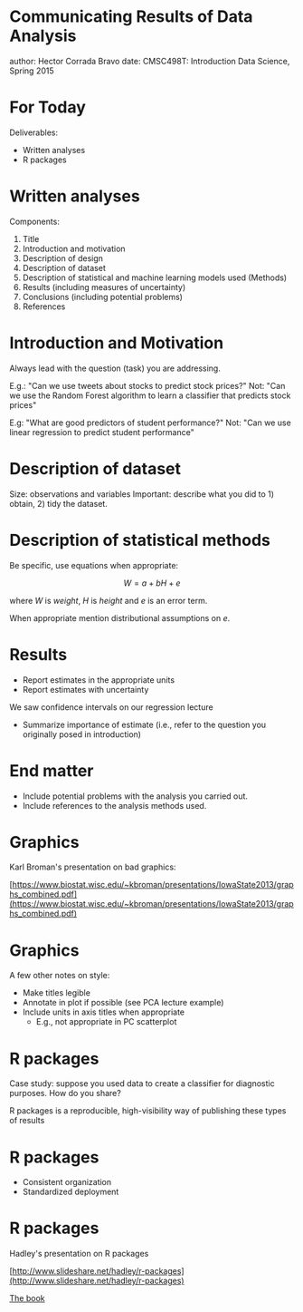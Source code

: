 Communicating Results of Data Analysis
========================================================
author: Hector Corrada Bravo
date: CMSC498T: Introduction Data Science, Spring 2015

For Today
========================================================

Deliverables:
  - Written analyses
  - R packages

Written analyses
========================================================

Components:

1. Title
2. Introduction and motivation
3. Description of design
4. Description of dataset
5. Description of statistical and machine learning models used (Methods)
6. Results (including measures of uncertainty)
7. Conclusions (including potential problems)
8. References


Introduction and Motivation
========================================================

Always lead with the question (task) you are addressing.

E.g.: "Can we use tweets about stocks to predict stock prices?"
Not: "Can we use the Random Forest algorithm to learn a classifier that predicts stock prices"

E.g: "What are good predictors of student performance?"
Not: "Can we use linear regression to predict student performance"

Description of dataset
============================

Size: observations and variables
Important: describe what you did to 1) obtain, 2) tidy the dataset.

Description of statistical methods
======================================

Be specific, use equations when appropriate:

$$
W = a + b H + e
$$

where $W$ is _weight_, $H$ is _height_ and $e$ is an error term.

When appropriate mention distributional assumptions on $e$.

Results
=========

- Report estimates in the appropriate units
- Report estimates with uncertainty

We saw confidence intervals on our regression lecture

- Summarize importance of estimate (i.e., refer to the question you originally posed in introduction)

End matter
==========

- Include potential problems with the analysis you carried out.
- Include references to the analysis methods used.

Graphics
=========

Karl Broman's presentation on bad graphics:

[https://www.biostat.wisc.edu/~kbroman/presentations/IowaState2013/graphs_combined.pdf](https://www.biostat.wisc.edu/~kbroman/presentations/IowaState2013/graphs_combined.pdf)

Graphics
==========

A few other notes on style:
- Make titles legible
- Annotate in plot if possible (see PCA lecture example)
- Include units in axis titles when appropriate
  - E.g., not appropriate in PC scatterplot

R packages
===========

Case study: suppose you used data to create a classifier for diagnostic purposes. How do you share?

R packages is a reproducible, high-visibility way of publishing these types of results

R packages
===========

- Consistent organization
- Standardized deployment

R packages
===========

Hadley's presentation on R packages

[http://www.slideshare.net/hadley/r-packages](http://www.slideshare.net/hadley/r-packages)

[The book](http://proquest.safaribooksonline.com.proxy-um.researchport.umd.edu/book/programming/r/9781491910580)
